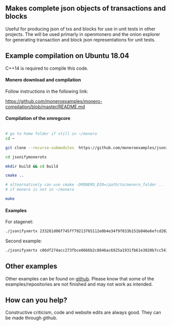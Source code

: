 ## Makes complete json objects of transactions and blocks

Useful for producing json of txs and blocks for use in unit tests
in other projects. The will be used primarly in openmonero and the onion explorer
for generating transaction and block json representations for unit tests.

## Example compilation on Ubuntu 18.04

C++14 is required to compile this code.

#### Monero download and compilation

Follow instructions in the following link:

https://github.com/moneroexamples/monero-compilation/blob/master/README.md

#### Compilation of the xmregcore

```bash

# go to home folder if still in ~/monero
cd ~

git clone --recurse-submodules  https://github.com/moneroexamples/jsonifymonerotx.git

cd jsonifymonerotx

mkdir build && cd build

cmake ..

# altearnatively can use cmake -DMONERO_DIR=/path/to/monero_folder ..
# if monero is not in ~/monero

make
```

#### Examples 

For stagenet:

```bash
./jsonifyxmrtx 233281d06f745ff79213765112e0b4e34f9f833b151b846e6efcd202cf74d5e7 -s 57Hx8QpLUSMjhgoCNkvJ2Ch91mVyxcffESCprnRPrtbphMCv8iGUEfCUJxrpUWUeWrS9vPWnFrnMmTwnFpSKJrSKNuaXc5q,9595c2445cdd4c88d78f0af41ebdf52f68ae2e3597b9e7b99bc3d62e300df806,6fe76a5e4657695cbcc09fab93b70ac974c76e0f02afde71cb460423d1444b03 -r 78tUApnibpS26vFVpzvMN9VKgPaw2EUgU7ViswvKTfy1XJ4NhM6NQcZL6TUWm81sX7bgJJxLYe2MxDx4MLfYRLZJPAMMnon,b45e6f38b2cd1c667459527decb438cdeadf9c64d93c8bccf40a9bf98943dc09 78tUApnibpS26vFVpzvMN9VKgPaw2EUgU7ViswvKTfy1XJ4NhM6NQcZL6TUWm81sX7bgJJxLYe2MxDx4MLfYRLZJPAMMnon,b45e6f38b2cd1c667459527decb438cdeadf9c64d93c8bccf40a9bf98943dc09 55ZbQdMnZHPFS8pmrhHN5jMpgJwnnTXpTDmmM5wkrBBx4xD6aEnpZq7dPkeDeWs67TV9HunDQtT3qF2UGYWzGGxq3zYWCBE,c8a4d62e3c86de907bd84463f194505ab07fc231b3da753342d93fccb5d39203
```

Second example:

```bash
./jsonifyxmrtx c06df274acc273fbce0666b2c8846ac6925a1931fb61e3020b7cc5410d4646b1 -s 57Hx8QpLUSMjhgoCNkvJ2Ch91mVyxcffESCprnRPrtbphMCv8iGUEfCUJxrpUWUeWrS9vPWnFrnMmTwnFpSKJrSKNuaXc5q,9595c2445cdd4c88d78f0af41ebdf52f68ae2e3597b9e7b99bc3d62e300df806 -r 55ZbQdMnZHPFS8pmrhHN5jMpgJwnnTXpTDmmM5wkrBBx4xD6aEnpZq7dPkeDeWs67TV9HunDQtT3qF2UGYWzGGxq3zYWCBE,c8a4d62e3c86de907bd84463f194505ab07fc231b3da753342d93fccb5d39203 52yPC3h4aaPGhsocGyava38xfhAYMg2262r4SzXppUUxNHNi9JEoVVzKZdJf7BZ6nLeZf5RCiDT2wLK9ZsZ2iH7oDAHxGgb,917c975d30dcd71a60a334823d39934dedd7cb064ea56a2b1328c4a4a201b60c 7AEr46AkwDjaJw2nxrcjBWfX5YifuL7Sw2c3mCciPTHU5tzmmCrsnNvcy4xPTQmcgSSKmt295t8roSUxHLfVtcQoLgEmRN5,917c975d30dcd71a60a334823d39934dedd7cb064ea56a2b1328c4a4a201b60c
```

## Other examples

Other examples can be found on  [github](https://github.com/moneroexamples?tab=repositories).
Please know that some of the examples/repositories are not
finished and may not work as intended.

## How can you help?

Constructive criticism, code and website edits are always good. They can be made through github.
